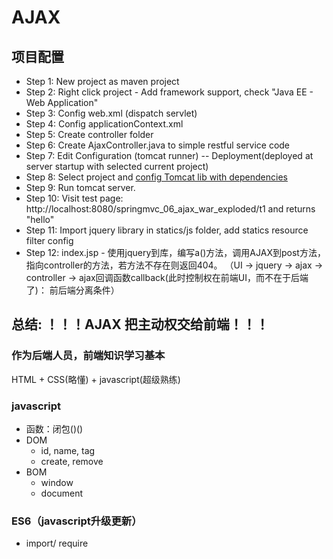 # AJAX
## 项目配置
* Step 1: New project as maven project
* Step 2: Right click project - Add framework support, check "Java EE - Web Application"
* Step 3: Config web.xml (dispatch servlet)
* Step 4: Config applicationContext.xml
* Step 5: Create controller folder
* Step 6: Create AjaxController.java to simple restful service code
* Step 7: Edit Configuration (tomcat runner) -- Deployment(deployed at server startup with selected current project)
* Step 8: Select project and [config Tomcat lib with dependencies](https://blog.csdn.net/qq_41132565/article/details/111415274)
* Step 9: Run tomcat server.
* Step 10: Visit test page: http://localhost:8080/springmvc_06_ajax_war_exploded/t1 and returns "hello"
* Step 11: Import jquery library in statics/js folder, add statics resource filter config
* Step 12: index.jsp - 使用jquery到库，编写a()方法，调用AJAX到post方法，指向controller的方法，若方法不存在则返回404。
（UI -> jquery -> ajax -> controller -> ajax回调函数callback(此时控制权在前端UI，而不在于后端了)： 前后端分离条件）


## 总结: ！！！AJAX 把主动权交给前端！！！

### 作为后端人员，前端知识学习基本
HTML + CSS(略懂) + javascript(超级熟练)

### javascript
- 函数：闭包()()
- DOM
    - id, name, tag
    - create, remove
- BOM
    - window
    - document
    
### ES6（javascript升级更新）
- import/ require
